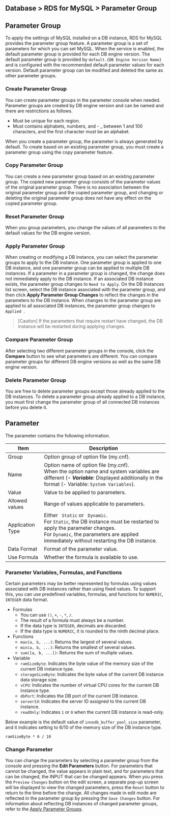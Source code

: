 ## Database > RDS for MySQL > Parameter Group

## Parameter Group

To apply the settings of MySQL installed on a DB instance, RDS for MySQL provides the parameter group feature. A parameter group is a set of parameters for which you can set MySQL. When the service is enabled, the default parameter group is provided for each DB engine version. The default parameter group is provided by `default.{DB Engine Version Name}` and is configured with the recommended default parameter values for each version. Default parameter group can be modified and deleted the same
as other parameter groups.

### Create Parameter Group

You can create parameter groups in the parameter console when needed. Parameter groups are created by DB engine version and can be named and there are restrictions as follows.

* Must be unique for each region.
* Must contains alphabets, numbers, and - _ between 1 and 100 characters, and the first character must be an alphabet.

When you create a parameter group, the parameter is always generated by default. To create based on an existing parameter group, you must create a parameter group using the copy parameter feature.

### Copy Parameter Group

You can create a new parameter group based on an existing parameter group. The copied new parameter group consists of the parameter values of the original parameter group. There is no association between the original parameter group and the copied parameter group, and changing or deleting the original parameter group does not have any effect on the copied parameter group.

### Reset Parameter Group

When you group parameters, you change the values of all parameters to the default values for the DB engine version.

### Apply Parameter Group

When creating or modifying a DB instance, you can select the parameter groups to apply to the DB instance. One parameter group is applied to one DB instance, and one parameter group can be applied to multiple DB instances. If a parameter in a parameter group is changed, the change does not immediately apply to the DB instance. If an associated DB instance exists, the parameter group changes to `Need to Apply`. On the DB Instances list screen, select the DB instance associated with the parameter
group, and then click **Apply Parameter Group Changes** to reflect the changes in the parameters to the DB instance. When changes to the parameter group are applied to all associated DB instances, the parameter group changes to `Applied `.

> [Caution] If the parameters that require restart have changed, the DB instance will be restarted during applying changes.

### Compare Parameter Group

After selecting two different parameter groups in the console, click the **Compare** button to see what parameters are different. You can compare parameter groups for different DB engine versions as well as the same DB engine version.

### Delete Parameter Group

You are free to delete parameter groups except those already applied to the DB instances. To delete a parameter group already applied to a DB instance, you must first change the parameter group of all connected DB instances before you delete it.

## Parameter

The parameter contains the following information.

| Item             | Description                                                                                                                                                                                                       | 
|------------------|-------------------------------------------------------------------------------------------------------------------------------------------------------------------------------------------------------------------| 
| Group            | Option group of option file (my.cnf).                                                                                                                                                                             | 
| Name             | Option name of option file (my.cnf).<br/>When the option name and system variables are different (**_- Variable_**: Displayed additionally in the format (- Variable: `System Variables`).                        | 
| Value            | Value to be applied to parameters.                                                                                                                                                                                |
| Allowed values   | Range of values applicable to parameters.<br/>                                                                                                                                                                    | 
| Application Type | Either ` Static` or ` Dynamic`.<br/>For `Static`, the DB instance must be restarted to apply the parameter changes.<br/>For `Dynamic`, the parameters are applied immediately without restarting the DB instance. | 
| Data Format      | Format of the parameter value.                                                                                                                                                                                    | |
| Use Formula      | Whether the formula is available to use.                                                                                                                                                                          |

### Parameter Variables, Formulas, and Functions

Certain parameters may be better represented by formulas using values associated with DB instances rather than using fixed values. To support this, you can use predefined variables, formulas, and functions for `NUMERIC`, `INTEGER` data format.

* Formulas
  * You can use `()`, `+`, `-`, `*`, `/`.
  * The result of a formula must always be a number.
  * If the data type is `INTEGER`, decimals are discarded.
  * If the data type is `NUMERIC`, it is rounded to the ninth decimal place.
* Functions
  * `max(a, b, ...)`: Returns the largest of several values.
  * `min(a, b, ...)`: Returns the smallest of several values.
  * `sum([a, b, ...])`: Returns the sum of multiple values.
* Variable
  * `ramSizeByte`: Indicates the byte value of the memory size of the current DB instance type.
  * `storageSizeByte`: Indicates the byte value of the current DB instance data storage size.
  * `vCPU`: Indicates the number of virtual CPU cores for the current DB instance type.
  * `dbPort`: Indicates the DB port of the current DB instance.
  * `serverId`: Indicates the server ID assigned to the current DB instance.
  * `readOnly`: Indicates `1` or `0` when the current DB instance is read-only.

Below example is the default value of `innodb_buffer_pool_size` parameter, and it indicates setting to 6/10 of the memory size of the DB instance type.

``` 
ramSizeByte * 6 / 10 
```

### Change Parameter

You can change the parameters by selecting a parameter group from the console and pressing the **Edit Parameters** button. For parameters that cannot be changed, the value appears in plain text, and for parameters that can be changed, the INPUT that can be changed appears. When you press the `Preview Changes` button on the edit screen, a separate pop-up screen will be displayed to view the changed parameters, press the `Reset` button to return to the time before the change. All changes made
in edit mode are reflected in the parameter group by pressing the `Save Changes` button. For information about reflecting DB instances of changed parameter groups, refer to the [Apply Parameter Groups](parameter-group/#_5).